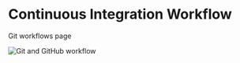 # Continuous Integration Workflow


Git workflows page

![Git and GitHub workflow](https://raw.githubusercontent.com/practicalli-john/developer-guides/master/git-and-github-workflow.svg)
